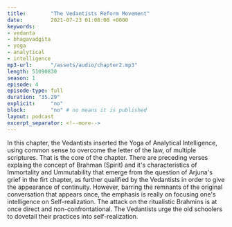 ```yaml
---
title:        "The Vedantists Reform Movement"
date:         2021-07-23 01:08:00 +0000
keywords:
- vedanta
- bhagavadgita
- yoga
- analytical
- intelligence
mp3-url:      "/assets/audio/chapter2.mp3"
length: 51090830 
season: 1
episode: 4
episode-type: full
duration: "35.29" 
explicit:     "no"
block:        "no" # no means it is published
layout: podcast
excerpt_separator: <!--more-->
---
```

In this chapter, the Vedantists inserted the Yoga of Analytical Intelligence, using common sense to overcome the letter of the law, of multiple scriptures. That is the core of the chapter. There are preceding verses explaing the concept of Brahman (Spirit) and it's characteristics of Immortality and Ummutability that emerge from the question of Arjuna's grief in the firt chapter, as further qualified by the Vedantists in order to give the appearance of continuity. However, barring the remnants of the original conversation that appears once, the emphasis is really on focusing one's intelligence on Self-realization. The attack on the ritualistic Brahmins is at once direct and non-confrontational. The Vedantists urge the old schoolers to dovetail their practices into self-realization.

<!--more-->
